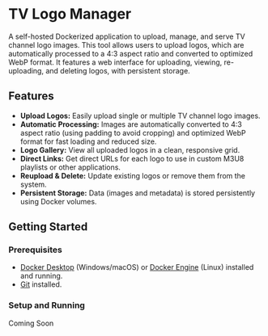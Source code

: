 # TV Logo Manager

A self-hosted Dockerized application to upload, manage, and serve TV channel logo images. This tool allows users to upload logos, which are automatically processed to a 4:3 aspect ratio and converted to optimized WebP format. It features a web interface for uploading, viewing, re-uploading, and deleting logos, with persistent storage.

## Features

* **Upload Logos:** Easily upload single or multiple TV channel logo images.
* **Automatic Processing:** Images are automatically converted to 4:3 aspect ratio (using padding to avoid cropping) and optimized WebP format for fast loading and reduced size.
* **Logo Gallery:** View all uploaded logos in a clean, responsive grid.
* **Direct Links:** Get direct URLs for each logo to use in custom M3U8 playlists or other applications.
* **Reupload & Delete:** Update existing logos or remove them from the system.
* **Persistent Storage:** Data (images and metadata) is stored persistently using Docker volumes.

## Getting Started

### Prerequisites

* [Docker Desktop](https://www.docker.com/products/docker-desktop/) (Windows/macOS) or [Docker Engine](https://docs.docker.com/engine/install/) (Linux) installed and running.
* [Git](https://git-scm.com/downloads) installed.

### Setup and Running
Coming Soon